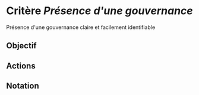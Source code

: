 # Critère *Présence d'une gouvernance*
Présence d'une gouvernance claire et facilement identifiable

## Objectif


## Actions


## Notation